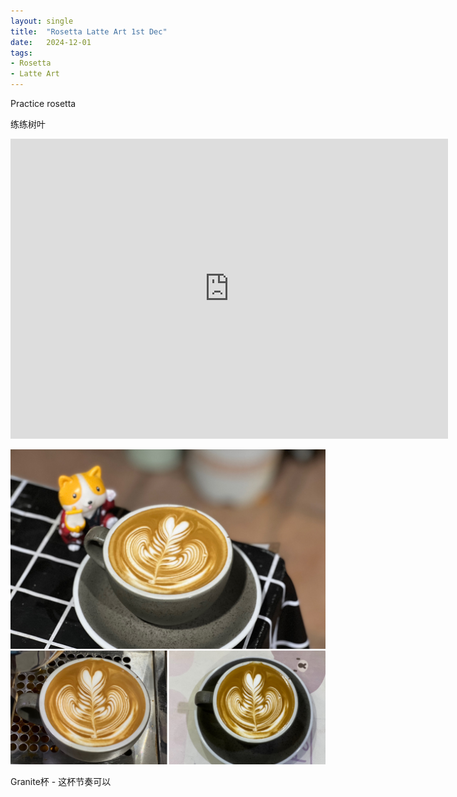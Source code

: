 ```yaml
---
layout: single
title:  "Rosetta Latte Art 1st Dec"
date:   2024-12-01
tags:
- Rosetta
- Latte Art
---
```



Practice rosetta

练练树叶


<div class="embed-container">
  <iframe
      src="https://www.youtube.com/embed/zauTzNGwHY8"
      width="700"
      height="480"
      frameborder="0"
      allowfullscreen="true">
  </iframe>
</div>



![](/assets/img/2024/12/01/E4AF3677-CD64-4967-ADDA-3993A9557437.JPG)


Granite杯 - 这杯节奏可以
